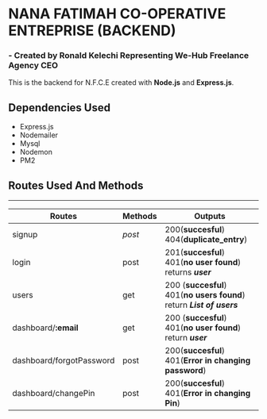 # NANA FATIMAH CO-OPERATIVE ENTREPRISE (BACKEND)
### -  Created by Ronald Kelechi Representing We-Hub Freelance Agency CEO

This is the backend for N.F.C.E
created with __Node.js__ and __Express.js__.

## __Dependencies Used__
- Express.js
- Nodemailer
- Mysql
- Nodemon
- PM2


## __Routes Used And Methods__
***
| Routes | Methods | Outputs|
|---|---|---|
|signup| _post_|200(__succesful__) <br> 404(__duplicate_entry__)|
|login| post|201(__succesful__) <br> 401(__no user found__) <br> returns ___user___|
|users|get|200 (__succesful__) <br>401(__no users found__) <br>return ___List of users___
|dashboard/__:email__| get|200 (__succesful__) <br>401(__no user found__) <br>return ___user___|
|dashboard/forgotPassword| post | 200(__succesful__) <br> 401(__Error in changing password__)|
|dashboard/changePin| post |200(__succesful__) <br> 401(__Error in changing Pin__)|
